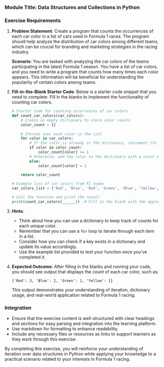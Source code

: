 ### Module Title: Data Structures and Collections in Python

### Exercise Requirements

1. **Problem Statement**: 
   Create a program that counts the occurrences of each car color in a list of cars used in Formula 1 races. The program should help analyze the distribution of car colors among different teams, which can be crucial for branding and marketing strategies in the racing industry.

   **Scenario**: You are tasked with analyzing the car colors of the teams participating in the latest Formula 1 season. You have a list of car colors, and you need to write a program that counts how many times each color appears. This information will be beneficial for understanding the popularity of certain colors among teams.

2. **Fill-in-the-Blank Starter Code**: 
   Below is a starter code snippet that you need to complete. Fill in the blanks to implement the functionality of counting car colors.

   ```python
   # Starter code for counting occurrences of car colors
   def count_car_colors(car_colors):
       # Create an empty dictionary to store color counts
       color_count = {}
       
       # Iterate over each color in the list
       for color in car_colors:
           # If the color is already in the dictionary, increment its count
           if color in color_count:
               color_count[color] += 1
           # Otherwise, add the color to the dictionary with a count of 1
           else:
               color_count[color] = 1
       
       return color_count

   # Example list of car colors from F1 teams
   car_colors_list = ['Red', 'Blue', 'Red', 'Green', 'Blue', 'Yellow', 'Red']

   # Call the function and print the result
   print(count_car_colors(______))  # Fill in the blank with the appropriate variable
   ```

3. **Hints**:
   - Think about how you can use a dictionary to keep track of counts for each unique color.
   - Remember that you can use a `for` loop to iterate through each item in a list.
   - Consider how you can check if a key exists in a dictionary and update its value accordingly.
   - Use the example list provided to test your function once you've completed it.

4. **Expected Outcome**: 
   After filling in the blanks and running your code, you should see output that displays the count of each car color, such as:
   ```
   {'Red': 3, 'Blue': 2, 'Green': 1, 'Yellow': 1}
   ```
   This output demonstrates your understanding of iteration, dictionary usage, and real-world application related to Formula 1 racing.

### Integration
- Ensure that the exercise content is well-structured with clear headings and sections for easy parsing and integration into the learning platform.
- Use markdown for formatting to enhance readability.
- Include any necessary files or resources as links to support learners as they work through this exercise. 

By completing this exercise, you will reinforce your understanding of iteration over data structures in Python while applying your knowledge to a practical scenario related to your interests in Formula 1 racing.